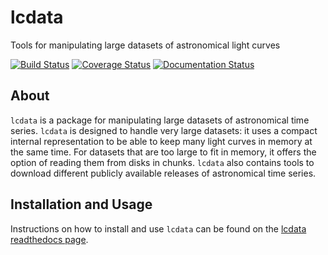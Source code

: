 # lcdata

Tools for manipulating large datasets of astronomical light curves

[![Build Status](https://github.com/kboone/lcdata/actions/workflows/run_tests.yml/badge.svg)](https://github.com/kboone/lcdata/actions/workflows/run_tests.yml)
[![Coverage Status](https://codecov.io/gh/kboone/lcdata/branch/main/graph/badge.svg?token=BDXNHT0P7G)](https://codecov.io/gh/kboone/lcdata)
[![Documentation Status](https://readthedocs.org/projects/lcdata/badge/?version=latest)](https://lcdata.readthedocs.io/en/latest/?badge=latest)

## About

`lcdata` is a package for manipulating large datasets of astronomical time series. `lcdata` is designed to handle very large datasets: it uses a compact internal representation to be able to keep many light curves in memory at the same time. For datasets that are too large to fit in memory, it offers the option of reading them from disks in chunks. `lcdata` also contains tools to download different publicly available releases of astronomical time series.

## Installation and Usage

Instructions on how to install and use `lcdata` can be found on the [lcdata
readthedocs page](https://lcdata.readthedocs.io/en/latest/).
